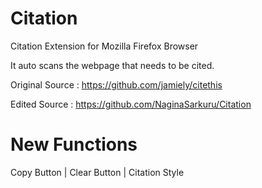 # Citation

Citation Extension for Mozilla Firefox Browser

It auto scans the webpage that needs to be cited. 

Original Source : 
https://github.com/jamiely/citethis

Edited Source :
https://github.com/NaginaSarkuru/Citation

# New Functions 
Copy Button | Clear Button | Citation Style 

